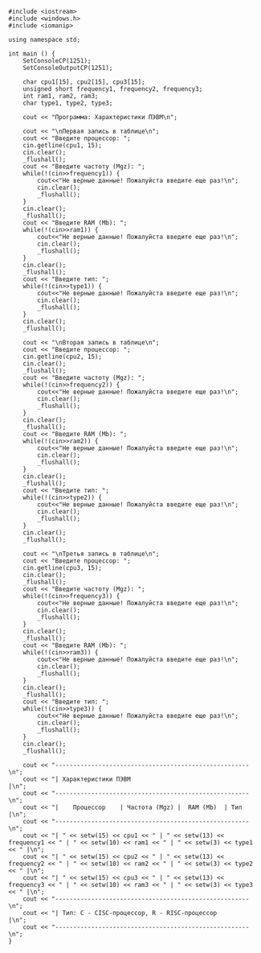 ﻿```
#include <iostream>
#include <windows.h>
#include <iomanip>

using namespace std;

int main () {
	SetConsoleCP(1251);
	SetConsoleOutputCP(1251);
	
	char cpu1[15], cpu2[15], cpu3[15];
	unsigned short frequency1, frequency2, frequency3;
	int ram1, ram2, ram3;
	char type1, type2, type3;
	
	cout << "Программа: Характеристики ПЭВМ\n";
	
	cout << "\nПервая запись в таблице\n";
	cout << "Введите процессор: ";
	cin.getline(cpu1, 15);
    cin.clear();
	_flushall();
	cout << "Введите частоту (Mgz): ";
	while(!(cin>>frequency1)) {
		cout<<"Не верные данные! Пожалуйста введите еще раз!\n";
		cin.clear();
		_flushall();
	}
	cin.clear();
	_flushall();
	cout << "Введите RAM (Mb): ";
	while(!(cin>>ram1)) {
		cout<<"Не верные данные! Пожалуйста введите еще раз!\n";
		cin.clear();
		_flushall();
	}
	cin.clear();
	_flushall();
	cout << "Введите тип: ";
	while(!(cin>>type1)) {
		cout<<"Не верные данные! Пожалуйста введите еще раз!\n";
		cin.clear();
		_flushall();
	}
	cin.clear();
	_flushall();
	
	cout << "\nВторая запись в таблице\n";
	cout << "Введите процессор: ";
	cin.getline(cpu2, 15);
    cin.clear();
	_flushall();
	cout << "Введите частоту (Mgz): ";
	while(!(cin>>frequency2)) {
		cout<<"Не верные данные! Пожалуйста введите еще раз!\n";
		cin.clear();
		_flushall();
	}
	cin.clear();
	_flushall();
	cout << "Введите RAM (Mb): ";
	while(!(cin>>ram2)) {
		cout<<"Не верные данные! Пожалуйста введите еще раз!\n";
		cin.clear();
		_flushall();
	}
	cin.clear();
	_flushall();
	cout << "Введите тип: ";
	while(!(cin>>type2)) {
		cout<<"Не верные данные! Пожалуйста введите еще раз!\n";
		cin.clear();
		_flushall();
	}
	cin.clear();
	_flushall();
	
	cout << "\nТретья запись в таблице\n";
	cout << "Введите процессор: ";
	cin.getline(cpu3, 15);
    cin.clear();
	_flushall();
	cout << "Введите частоту (Mgz): ";
	while(!(cin>>frequency3)) {
		cout<<"Не верные данные! Пожалуйста введите еще раз!\n";
		cin.clear();
		_flushall();
	}
	cin.clear();
	_flushall();
	cout << "Введите RAM (Mb): ";
	while(!(cin>>ram3)) {
		cout<<"Не верные данные! Пожалуйста введите еще раз!\n";
		cin.clear();
		_flushall();
	}
	cin.clear();
	_flushall();
	cout << "Введите тип: ";
	while(!(cin>>type3)) {
		cout<<"Не верные данные! Пожалуйста введите еще раз!\n";
		cin.clear();
		_flushall();
	}
	cin.clear();
	_flushall();
	
	cout << "------------------------------------------------------\n";
	cout << "| Характеристики ПЭВМ                                |\n";
	cout << "------------------------------------------------------\n";
	cout << "|    Процессор    | Частота (Mgz) |  RAM (Mb)  | Тип |\n";
	cout << "------------------------------------------------------\n";
	cout << "| " << setw(15) << cpu1 << " | " << setw(13) << frequency1 << " | " << setw(10) << ram1 << " | " << setw(3) << type1 << " |\n";
	cout << "| " << setw(15) << cpu2 << " | " << setw(13) << frequency2 << " | " << setw(10) << ram2 << " | " << setw(3) << type2 << " |\n";
	cout << "| " << setw(15) << cpu3 << " | " << setw(13) << frequency3 << " | " << setw(10) << ram3 << " | " << setw(3) << type3 << " |\n";
	cout << "------------------------------------------------------\n";
	cout << "| Тип: C - CISC-процессор, R - RISC-процессор        |\n";
	cout << "------------------------------------------------------\n";
}

```
